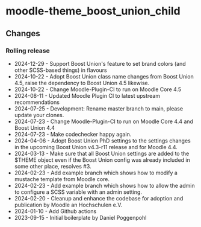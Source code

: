 moodle-theme_boost_union_child
==============================

Changes
-------

### Rolling release

* 2024-12-29 - Support Boost Union's feature to set brand colors (and other SCSS-based things) in flavours
* 2024-10-22 - Adopt Boost Union class name changes from Boost Union 4.5, raise the dependency to Boost Union 4.5 likewise.
* 2024-10-22 - Change Moodle-Plugin-CI to run on Moodle Core 4.5
* 2024-08-11 - Updated Moodle Plugin CI to latest upstream recommendations
* 2024-07-25 - Development: Rename master branch to main, please update your clones.
* 2024-07-23 - Change Moodle-Plugin-CI to run on Moodle Core 4.4 and Boost Union 4.4
* 2024-07-23 - Make codechecker happy again.
* 2024-04-06 - Adopt Boost Union PhD settings to the settings changes in the upcoming Boost Union v4.3-r11 release and for Moodle 4.4.
* 2024-03-13 - Make sure that all Boost Union settings are added to the $THEME object even if the Boost Union config was already included in some other place, resolves #3.
* 2024-02-23 - Add example branch which shows how to modify a mustache template from Moodle core.
* 2024-02-23 - Add example branch which shows how to allow the admin to configure a SCSS variable with an admin setting.
* 2024-02-20 - Cleanup and enhance the codebase for adoption and publication by Moodle an Hochschulen e.V.
* 2024-01-10 - Add Github actions
* 2023-09-15 - Initial boilerplate by Daniel Poggenpohl
